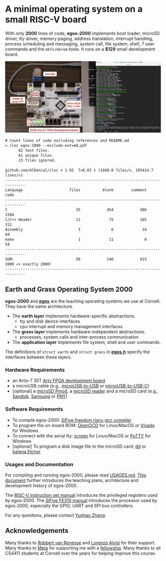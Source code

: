 # A minimal operating system on a small RISC-V board

With only **2000** lines of code, **egos-2000** implements boot loader, microSD driver, tty driver, memory paging, address translation, interrupt handling, process scheduling and messaging, system call, file system, shell, 7 user commands and the `mkfs/mkrom` tools.
It runs on a **$129** small development board.

![This is an image](references/screenshots/egos-2000.jpg)

```shell
# Count lines of code excluding references and README.md
> cloc egos-2000 --exclude-ext=md,pdf
      62 text files.
      61 unique files.
      13 files ignored.

github.com/AlDanial/cloc v 1.92  T=0.03 s (1668.0 files/s, 105414.7 lines/s)
-------------------------------------------------------------------------------
Language                     files          blank        comment           code
-------------------------------------------------------------------------------
C                               35            454            486           1566
C/C++ Header                    11             75            105            312
Assembly                         3              6             24             68
make                             1             11              0             54
-------------------------------------------------------------------------------
SUM:                            50            546            615           2000 << exactly 2000!
-------------------------------------------------------------------------------
```

## Earth and Grass Operating System 2000

**egos-2000** and [**egos**]() are the teaching operating systems we use at Cornell. They have the same architecture.

* The **earth layer** implements hardware-specific abstractions.
    * tty and disk device interfaces
    * cpu interrupt and memory management interfaces
* The **grass layer** implements hardware-independent abstractions.
    * processes, system calls and inter-process communication
* The **application layer** implements file system, shell and user commands.

The definitions of `struct earth` and `struct grass` in [**egos.h**](library/egos.h) specify the interfaces between these layers.

### Hardware Requirements
* an Artix-7 35T [Arty FPGA development board](https://www.xilinx.com/products/boards-and-kits/arty.html)
* a microUSB cable (e.g., [microUSB-to-USB](https://www.amazon.com/CableCreation-Charging-Shielded-Charger-Compatible/dp/B07CKXQ9NB?ref_=ast_sto_dp&th=1&psc=1) or [microUSB-to-USB-C](https://www.amazon.com/dp/B0744BKDRD?psc=1&ref=ppx_yo2_dt_b_product_details))
* [optional] a [microSD Pmod](https://digilent.com/reference/pmod/pmodmicrosd/start?redirect=1), a [microSD reader](https://www.amazon.com/dp/B07G5JV2B5?psc=1&ref=ppx_yo2_dt_b_product_details) and a microSD card (e.g., [Sandisk](https://www.amazon.com/dp/B073K14CVB?ref=ppx_yo2_dt_b_product_details&th=1), [Samsung](https://www.amazon.com/dp/B09B1F9L52?ref=ppx_yo2_dt_b_product_details&th=1) or [PNY](https://www.amazon.com/dp/B08RG87JN5?ref=ppx_yo2_dt_b_product_details&th=1))

### Software Requirements
* To compile egos-2000: [SiFive freedom riscv-gcc compiler](https://github.com/sifive/freedom-tools/releases/tag/v2020.04.0-Toolchain.Only)
* To program the on-board ROM: [OpenOCD](https://github.com/xpack-dev-tools/openocd-xpack/releases/tag/v0.11.0-1) for Linux/MacOS or [Vivado](https://www.xilinx.com/support/download.html) for Windows
* To connect with the serial tty: [screen](https://linux.die.net/man/1/screen) for Linux/MacOS or [PuTTY](https://www.putty.org/) for Windows
* [optional] To program a disk image file to the microSD card: [dd](https://linux.die.net/man/1/dd) or [balena Etcher](https://www.balena.io/etcher/)

### Usages and Documentation

For compiling and running egos-2000, please read [USAGES.md](references/USAGES.md). 
[This document](references/README.md) further introduces the teaching plans, architecture and development history of egos-2000.

The [RISC-V instruction set manual](references/riscv-privileged-v1.10.pdf) introduces the privileged registers used by egos-2000.
The [SiFive FE310 manual](references/sifive-fe310-v19p04.pdf) introduces the processor used by egos-2000, especially the GPIO, UART and SPI bus controllers.

For any questions, please contact [Yunhao Zhang](https://dolobyte.net/).

## Acknowledgements

Many thanks to [Robbert van Renesse](https://www.cs.cornell.edu/home/rvr/) and [Lorenzo Alvisi](https://www.cs.cornell.edu/lorenzo/) for their support.
Many thanks to [Meta](https://about.facebook.com/meta/) for supporting me with a [fellowship](https://research.facebook.com/fellows/zhang-yunhao/).
Many thanks to all CS4411 students at Cornell over the years for helping improve this course.
